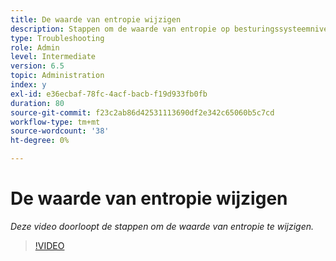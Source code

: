 ```yaml
---
title: De waarde van entropie wijzigen
description: Stappen om de waarde van entropie op besturingssysteemniveau te wijzigen
type: Troubleshooting
role: Admin
level: Intermediate
version: 6.5
topic: Administration
index: y
exl-id: e36ecbaf-78fc-4acf-bacb-f19d933fb0fb
duration: 80
source-git-commit: f23c2ab86d42531113690df2e342c65060b5c7cd
workflow-type: tm+mt
source-wordcount: '38'
ht-degree: 0%

---
```


# De waarde van entropie wijzigen

*Deze video doorloopt de stappen om de waarde van entropie te wijzigen.*

>[!VIDEO](https://video.tv.adobe.com/v/335494?quality=12&learn=on)
